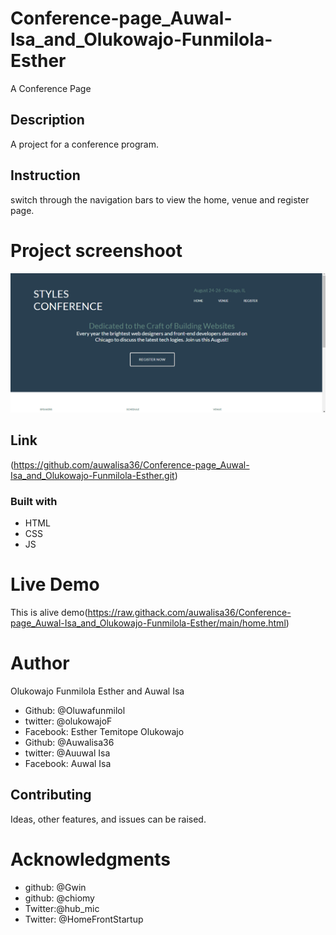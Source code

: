 # Conference-page_Auwal-Isa_and_Olukowajo-Funmilola-Esther
A Conference Page

## Description
A project for a conference program.

## Instruction
switch through the navigation bars to view the home, venue and register page.

# Project screenshoot
![This is an alt text](/assets/img/img.PNG "This is a sample logo")

## Link
(https://github.com/auwalisa36/Conference-page_Auwal-Isa_and_Olukowajo-Funmilola-Esther.git)

### Built with
* HTML
* CSS
* JS

# Live Demo
This is alive demo(https://raw.githack.com/auwalisa36/Conference-page_Auwal-Isa_and_Olukowajo-Funmilola-Esther/main/home.html)

# Author
Olukowajo Funmilola Esther and Auwal Isa


* Github: @Oluwafunmilol
* twitter: @olukowajoF
* Facebook: Esther Temitope Olukowajo
* Github: @Auwalisa36
* twitter: @Auuwal Isa
* Facebook: Auwal Isa


## Contributing
Ideas, other features, and issues can be raised.

# Acknowledgments
* github: @Gwin
* github: @chiomy
* Twitter:@hub_mic
* Twitter: @HomeFrontStartup







